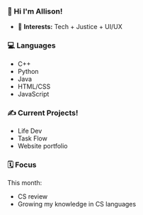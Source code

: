 ### 💌 Hi I'm Allison!
- 🌱 **Interests:** Tech + Justice + UI/UX

### 💻 **Languages**
- C++
- Python
- Java
- HTML/CSS
- JavaScript

### ✍️ **Current Projects!**
- Life Dev
- Task Flow
- Website portfolio

### 🗓️ Focus
This month:
- CS review
- Growing my knowledge in CS languages

<!---
  ![Stats](https://github-readme-stats.vercel.app/api/top-langs/?username=allison-pham&layout=compact&theme=dark&langs_count=4)
allison-pham/allison-pham is a ✨ special ✨ repository because its `README.md` (this file) appears on your GitHub profile.
You can click the Preview link to take a look at your changes.
--->
